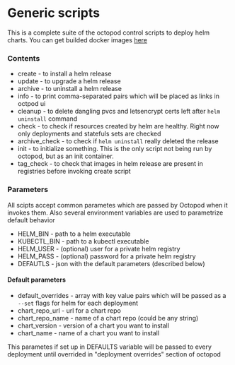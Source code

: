 # Generic scripts

This is a complete suite of the octopod control scripts to deploy helm charts.
You can get builded docker images [here](https://hub.docker.com/r/typeable/octopod-generic-utils)

### Contents

- create - to install a helm release
- update - to upgrade a helm release
- archive - to uninstall a helm release
- info - to print comma-separated pairs which will be placed as links in octpod ui
- cleanup - to delete dangling pvcs and letsencrypt certs left after `helm uninstall` command
- check - to check if resources created by helm are healthy. Right now only deployments and statefuls sets are checked
- archive_check - to check if `helm uninstall` really deleted the release
- init - to initialize something. This is the only script not being run by octopod, but as an init container.
- tag_check - to check that images in helm release are present in registries before invoking create script 

### Parameters

All scipts accept common parametes which are passed by Octopod when it invokes them.
Also several environment variables are used to parametrize default behavior

- HELM_BIN - path to a helm executable
- KUBECTL_BIN - path to a kubectl executable
- HELM_USER - (optional) user for a private helm registry
- HELM_PASS - (optional) password for a private helm registry
- DEFAUTLS - json with the default parameters (described below)

#### Default parameters
- default_overrides - array with key value pairs which will be passed as a `--set` flags for helm for each deployment
- chart_repo_url - url for a chart repo
- chart_repo_name - name of a chart repo (could be any string)
- chart_version - version of a chart you want to install
- chart_name - name of a chart you want to install

This parametes if set up in DEFAULTS variable will be passed to every deployment until overrided in "deployment overrides" section of octopod